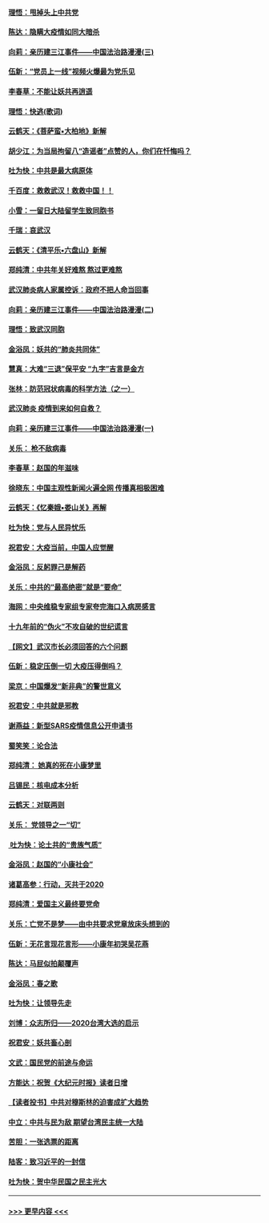 #### [理悟：甩掉头上中共党](../pages/nsc993/n11838826.md?t=02030911) 
#### [陈达：隐瞒大疫情如同大暗杀](../pages/nsc993/n11838771.md?t=02030911) 
#### [向莉：亲历建三江事件——中国法治路漫漫(三)](../pages/nsc993/n11831825.md?t=02030911) 
#### [伍新：“党员上一线”视频火爆最为党乐见](../pages/nsc993/n11838200.md?t=02030911) 
#### [李春草：不能让妖共再逍遥](../pages/nsc993/n11838102.md?t=02030911) 
#### [理悟：快逃(歌词)](../pages/nsc993/n11838083.md?t=02030911) 
#### [云鹤天：《菩萨蛮▪大柏地》新解](../pages/nsc993/n11838059.md?t=02030911) 
#### [胡少江：为当局拘留八“造谣者”点赞的人，你们在忏悔吗？](../pages/nsc993/n11836801.md?t=02030911) 
#### [吐为快：中共是最大病原体](../pages/nsc993/n11836748.md?t=02030911) 
#### [千百度：救救武汉！救救中国！！](../pages/nsc993/n11836145.md?t=02030911) 
#### [小雪：一留日大陆留学生致同胞书](../pages/nsc993/n11834624.md?t=02030911) 
#### [千瑞：哀武汉](../pages/nsc993/n11833647.md?t=02030911) 
#### [云鹤天：《清平乐▪六盘山》新解](../pages/nsc993/n11833611.md?t=02030911) 
#### [郑纯清：中共年关好难熬 熬过更难熬](../pages/nsc993/n11833489.md?t=02030911) 
#### [武汉肺炎病人家属控诉：政府不把人命当回事](../pages/nsc993/n11833205.md?t=02030911) 
#### [向莉：亲历建三江事件——中国法治路漫漫(二)](../pages/nsc993/n11829102.md?t=02030911) 
#### [理悟：致武汉同胞](../pages/nsc993/n11831522.md?t=02030911) 
#### [金浴凤：妖共的“肺炎共同体”](../pages/nsc993/n11829448.md?t=02030911) 
#### [慧真：大难“三退”保平安 “九字”吉言是金方](../pages/nsc993/n11829501.md?t=02030911) 
#### [张林：防范冠状病毒的科学方法（之一）](../pages/nsc993/n11828618.md?t=02030911) 
#### [武汉肺炎 疫情到来如何自救？](../pages/nsc993/n11827632.md?t=02030911) 
#### [向莉：亲历建三江事件——中国法治路漫漫(一)](../pages/nsc993/n11827190.md?t=02030911) 
#### [关乐： 枪不敌病毒](../pages/nsc993/n11826746.md?t=02030911) 
#### [李春草：赵国的年滋味](../pages/nsc993/n11826321.md?t=02030911) 
#### [徐晓东：中国主观性新闻火遍全网 传播真相极困难](../pages/nsc993/n11826508.md?t=02030911) 
#### [云鹤天：《忆秦娥▪娄山关》再解](../pages/nsc993/n11824682.md?t=02030911) 
#### [吐为快：党与人民异忧乐](../pages/nsc993/n11824660.md?t=02030911) 
#### [祝君安：大疫当前，中国人应觉醒](../pages/nsc993/n11821946.md?t=02030911) 
#### [金浴凤：反躬罪己是解药](../pages/nsc993/n11820280.md?t=02030911) 
#### [关乐：中共的“最高绝密”就是“要命”](../pages/nsc993/n11816946.md?t=02030911) 
#### [海网：中央维稳专家组专家夸完海口入病房感言](../pages/nsc993/n11815138.md?t=02030911) 
#### [十九年前的“伪火”不攻自破的世纪谎言](../pages/nsc993/n11813238.md?t=02030911) 
#### [【网文】武汉市长必须回答的六个问题](../pages/nsc993/n11813848.md?t=02030911) 
#### [伍新：稳定压倒一切 大疫压得倒吗？](../pages/nsc993/n11812634.md?t=02030911) 
#### [梁京：中国爆发“新非典”的警世意义](../pages/nsc993/n11812554.md?t=02030911) 
#### [祝君安：中共就是邪教](../pages/nsc993/n11812431.md?t=02030911) 
#### [谢燕益：新型SARS疫情信息公开申请书](../pages/nsc993/n11808840.md?t=02030911) 
#### [蜀笑笑：论合法](../pages/nsc993/n11808064.md?t=02030911) 
#### [郑纯清： 她真的死在小康梦里](../pages/nsc993/n11806623.md?t=02030911) 
#### [吕锡民：核电成本分析](../pages/nsc993/n11806284.md?t=02030911) 
#### [云鹤天：对联两则](../pages/nsc993/n11805957.md?t=02030911) 
#### [关乐： 党领导之一“切”](../pages/nsc993/n11804505.md?t=02030911) 
#### [ 吐为快：论土共的“贵族气质”](../pages/nsc993/n11804490.md?t=02030911) 
#### [金浴凤：赵国的“小康社会”](../pages/nsc993/n11804452.md?t=02030911) 
#### [诸葛高参：行动，灭共于2020](../pages/nsc993/n11804120.md?t=02030911) 
#### [郑纯清：爱国主义最终要党命](../pages/nsc993/n11802197.md?t=02030911) 
#### [关乐：亡党不是梦——由中共要求党章放床头想到的](../pages/nsc993/n11802156.md?t=02030911) 
#### [伍新：无花言现花言形——小康年初哭吴花燕](../pages/nsc993/n11800044.md?t=02030911) 
#### [陈达：马屁似拍颠覆声](../pages/nsc993/n11800010.md?t=02030911) 
#### [金浴凤：春之歌](../pages/nsc993/n11797687.md?t=02030911) 
#### [吐为快：让领导先走](../pages/nsc993/n11797512.md?t=02030911) 
#### [刘博：众志所归——2020台湾大选的启示](../pages/nsc993/n11796878.md?t=02030911) 
#### [祝君安：妖共畜心剖](../pages/nsc993/n11794273.md?t=02030911) 
#### [文武：国民党的前途与命运](../pages/nsc993/n11794198.md?t=02030911) 
#### [方能达：祝贺《大纪元时报》读者日增](../pages/nsc993/n11793807.md?t=02030911) 
#### [【读者投书】中共对穆斯林的迫害成扩大趋势](../pages/nsc993/n11791371.md?t=02030911) 
#### [中立：中共与民为敌 期望台湾民主统一大陆](../pages/nsc993/n11790392.md?t=02030911) 
#### [苦胆：一张选票的距离](../pages/nsc993/n11788914.md?t=02030911) 
#### [陆客：致习近平的一封信](../pages/nsc993/n11788867.md?t=02030911) 
#### [吐为快：贺中华民国之民主光大](../pages/nsc993/n11788618.md?t=02030911) 

----
#### [ >>> 更早内容 <<< ](../indexes/nsc993-earlier.md)
